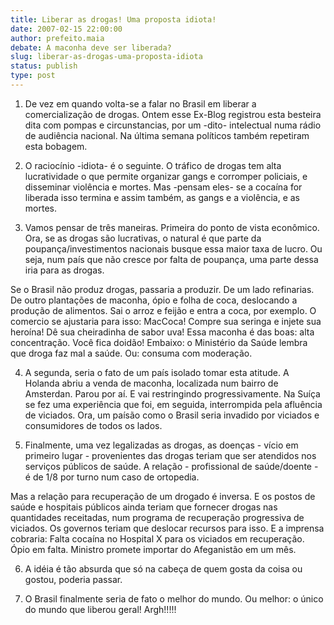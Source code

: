 ```yaml
---
title: Liberar as drogas! Uma proposta idiota!
date: 2007-02-15 22:00:00
author: prefeito.maia
debate: A maconha deve ser liberada?
slug: liberar-as-drogas-uma-proposta-idiota
status: publish 
type: post
---
```


  
01. De vez em quando volta-se a falar no Brasil em liberar a comercialização de drogas. Ontem esse Ex-Blog registrou esta besteira dita com pompas e circunstancias, por um -dito- intelectual numa rádio de audiência nacional. Na última semana políticos também repetiram esta bobagem.  
  
02. O raciocínio -idiota- é o seguinte. O tráfico de drogas tem alta lucratividade o que permite organizar gangs e corromper policiais, e disseminar violência e mortes. Mas -pensam eles- se a cocaína for liberada isso termina e assim também, as gangs e a violência, e as mortes.  
  
03. Vamos pensar de três maneiras. Primeira do ponto de vista econômico. Ora, se as drogas são lucrativas, o natural é que parte da poupança/investimentos nacionais busque essa maior taxa de lucro. Ou seja, num país que não cresce por falta de poupança, uma parte dessa iria para as drogas.   
  
Se o Brasil não produz drogas, passaria a produzir. De um lado refinarias. De outro plantações de maconha, ópio e folha de coca, deslocando a produção de alimentos. Sai o arroz e feijão e entra a coca, por exemplo. O comercio se ajustaria para isso: MacCoca! Compre sua seringa e injete sua heroína! Dê sua cheiradinha de sabor uva! Essa maconha é das boas: alta concentração. Você fica doidão! Embaixo: o Ministério da Saúde lembra que droga faz mal a saúde. Ou: consuma com moderação.  
  
04. A segunda, seria o fato de um país isolado tomar esta atitude. A Holanda abriu a venda de maconha, localizada num bairro de Amsterdan. Parou por aí. E vai restringindo progressivamente. Na Suíça se fez uma experiência que foi, em seguida, interrompida pela afluência de viciados. Ora, um paísão como o Brasil seria invadido por viciados e consumidores de todos os lados.  
  
05. Finalmente, uma vez legalizadas as drogas, as doenças - vício em primeiro lugar - provenientes das drogas teriam que ser atendidos nos serviços públicos de saúde. A relação - profissional de saúde/doente - é de 1/8 por turno num caso de ortopedia.  
  
Mas a relação para recuperação de um drogado é inversa. E os postos de saúde e hospitais públicos ainda teriam que fornecer drogas nas quantidades receitadas, num programa de recuperação progressiva de viciados. Os governos teriam que deslocar recursos para isso. E a imprensa cobraria: Falta cocaína no Hospital X para os viciados em recuperação. Ópio em falta. Ministro promete importar do Afeganistão em um mês.   
  
06. A idéia é tão absurda que só na cabeça de quem gosta da coisa ou gostou, poderia passar.  
  
07. O Brasil finalmente seria de fato o melhor do mundo. Ou melhor: o único do mundo que liberou geral! Argh!!!!!
